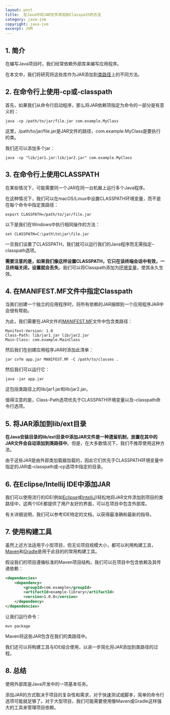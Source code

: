 ```yaml
---
layout: post
title:  在Java中将JAR文件添加到Classpath的方法
category: java-jvm
copyright: java-jvm
excerpt: JVM
---
```


## 1. 简介

在编写Java项目时，我们经常依赖外部库来编写应用程序。

在本文中，我们将研究将这些库作为JAR添加到[类路径](https://www.baeldung.com/java-classpath-vs-build-path)上的不同方法。

## 2. 在命令行上使用-cp或-classpath

首先，如果我们从命令行启动程序，那么将JAR依赖项指定为命令的一部分是有意义的：

```shell
java -cp /path/to/jar/file.jar com.example.MyClass
```

这里，/path/to/jar/file.jar是JAR文件的路径，com.example.MyClass是要执行的类。

我们还可以添加多个jar：

```shell
java -cp "lib/jar1.jar:lib/jar2.jar" com.example.MyClass
```

## 3. 在命令行上使用CLASSPATH

在某些情况下，可能需要同一个JAR在同一台机器上运行多个Java程序。

在这种情况下，我们可以在macOS/Linux中设置CLASSPATH环境变量，而不是在每个命令中指定类路径：

```shell
export CLASSPATH=/path/to/jar/file.jar
```

以下是我们在Windows中执行相同操作的方法：

```shell
set CLASSPATH=C:\path\to\jar\file.jar
```

一旦我们设置了CLASSPATH，我们就可以运行我们的Java程序而无需指定–classpath选项。

**需要注意的是，如果我们像这样设置CLASSPATH，它只在该终端会话中有效，一旦终端关闭，设置就会丢失**。我们可以将Classpath添加为[环境变量](https://www.baeldung.com/java-home-on-windows-mac-os-x-linux)，使其永久生效。

## 4. 在MANIFEST.MF文件中指定Classpath

当我们创建一个独立的应用程序时，将所有依赖的JAR捆绑到一个应用程序JAR中会很有帮助。

为此，我们需要在JAR文件的[MANIFEST.MF](https://www.baeldung.com/java-jar-manifest)文件中包含类路径：

```properties
Manifest-Version: 1.0
Class-Path: lib/jar1.jar lib/jar2.jar
Main-Class: com.example.MainClass
```

然后我们在创建应用程序JAR时添加此清单：

```shell
jar cvfm app.jar MANIFEST.MF -C /path/to/classes .
```

然后我们可以运行它：

```shell
java -jar app.jar
```

这包括类路径上的lib/jar1.jar和lib/jar2.jar。

值得注意的是，Class-Path选项优先于CLASSPATH环境变量以及–classpath命令行选项。

## 5. 将JAR添加到lib/ext目录

**在Java安装目录的lib/ext目录中添加JAR文件是一种遗留机制，放置在其中的JAR文件会自动添加到类路径中**。但是，在大多数情况下，我们不推荐使用这种方法。

由于这些JAR是由外部类加载器加载的，因此它们优先于CLASSPATH环境变量中指定的JAR或–classpath或–cp选项中指定的目录。

## 6. 在Eclipse/Intellij IDE中添加JAR

我们可以使用流行的IDE(例如[Eclipse](https://www.baeldung.com/eclipse-sts-spring#Jar)或[IntelliJ](https://www.baeldung.com/intellij-basics#3-configuring-libraries))轻松地将JAR文件添加到项目的类路径中，这两个IDE都提供了用户友好的界面，可以在项目中包含外部库。

有关详细说明，我们可以参考IDE特定的文档，以获得最准确和最新的指导。

## 7. 使用构建工具

虽然上述方法适用于小型项目，但无论项目规模大小，都可以利用构建工具，[Maven](https://www.baeldung.com/maven)和[Gradle](https://www.baeldung.com/gradle)是用于此目的的常用构建工具。

假设我们的项目遵循标准的Maven项目结构，我们可以在项目中包含依赖及其传递依赖：

```xml
<dependencies>
    <dependency>
        <groupId>com.example</groupId>
        <artifactId>example-library</artifactId>
        <version>1.0.0</version>
    </dependency>
</dependencies>
```

让我们运行命令：

```shell
mvn package
```

Maven将这些JAR包含在我们的类路径中。

我们还可以将构建工具与IDE结合使用，以进一步简化将JAR添加到类路径的过程。

## 8. 总结

使用外部库是Java开发中的一项基本任务。

添加JAR的方式取决于项目的复杂性和需求，对于快速测试或脚本，简单的命令行选项可能就足够了。对于大型项目，我们可能需要使用像Maven或Gradle这样强大的工具来管理项目依赖。
